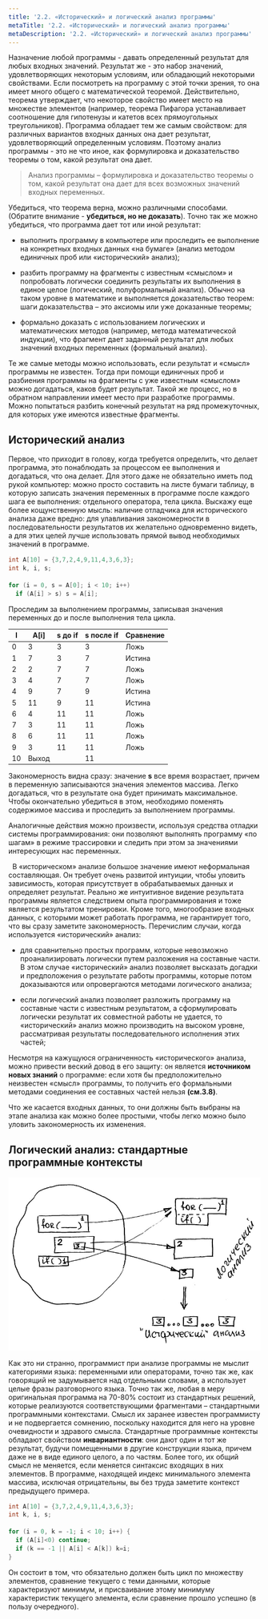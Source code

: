 ```yaml
---
title: '2.2. «Исторический» и логический анализ программы'
metaTitle: '2.2. «Исторический» и логический анализ программы'
metaDescription: '2.2. «Исторический» и логический анализ программы'
---
```


Назначение любой программы - давать определенный результат для любых входных значений. Результат же - это набор значений, удовлетворяющих некоторым условиям, или обладающий некоторыми свойствами. Если посмотреть на программу с этой точки зрения, то она имеет много общего с математической теоремой. Действительно, теорема утверждает, что некоторое свойство имеет место на  множестве элементов (например, теорема Пифагора устанавливает соотношение для гипотенузы и катетов всех прямоугольных треугольников). Программа обладает тем же самым свойством: для различных вариантов входных данных она дает результат, удовлетворяющий определенным условиям. Поэтому анализ программы - это не что иное, как формулировка и доказательство теоремы о том, какой результат она дает.

>Анализ программы – формулировка и доказательство теоремы о том, какой результат она дает для всех возможных значений входных переменных.

Убедиться, что теорема верна, можно различными способами. (Обратите внимание - **убедиться, но не доказать**). Точно так же можно убедиться, что программа дает тот или иной результат:

- выполнить программу в компьютере или проследить ее выполнение на конкретных входных данных «на бумаге» (анализ методом единичных проб или «исторический» анализ);

- разбить программу на фрагменты с известным «смыслом» и попробовать логически соединить результаты их выполнения в единое целое (логический, полуформальный анализ). Обычно на таком уровне в математике и выполняется доказательство теорем: шаги доказательства – это аксиомы или уже доказанные теоремы;

- формально доказать с использованием логических и математических методов (например, метода математической индукции), что фрагмент дает заданный результат для любых значений входных переменных (формальный анализ).

Те же самые методы можно использовать, если результат и «смысл» программы не известен. Тогда при помощи единичных проб и разбиения программы на фрагменты с уже известным «смыслом»  можно догадаться, каков будет результат. Такой же процесс, но в обратном направлении  имеет место при разработке программы. Можно попытаться разбить конечный результат на ряд промежуточных, для которых уже имеются известные фрагменты.

## Исторический анализ

Первое, что приходит в голову, когда требуется определить, что делает программа, это понаблюдать за процессом ее выполнения и догадаться, что она делает. Для этого даже не обязательно иметь под рукой компьютер: можно просто составить на листе бумаги таблицу, в которую записать значения переменных в программе после каждого шага ее выполнения: отдельного оператора, тела цикла. Выскажу еще более кощунственную мысль: наличие отладчика для исторического анализа даже вредно: для улавливания закономерности в последовательности результатов их желательно одновременно видеть, а для этих целей лучше использовать прямой вывод необходимых значений в программе.

```c
int A[10] = {3,7,2,4,9,11,4,3,6,3};
int k, i, s;

for (i = 0, s = A[0]; i < 10; i++)
  if (A[i] > s) s = A[i];
```

Проследим за выполнением программы, записывая значения переменных до и после выполнения тела цикла.

| I | A[i] | s до if | s после if | Сравнение |
|---|------|---------|------------|-----------| 
| 0 | 3    | 3       | 3          | Ложь      |
| 1 | 7    | 3       | 7          | Истина    |
| 2 | 2    | 7       | 7          | Ложь      |
| 3 | 4    | 7       | 7          | Ложь      |
| 4 | 9    | 7       | 9          | Истина    |
| 5 | 11   | 9       | 11         | Истина    |
| 6 | 4    | 11      | 11         | Ложь      |
| 7 | 3    | 11      | 11         | Ложь      |
| 8 | 6    | 11      | 11         | Ложь      |
| 9 | 3    | 11      | 11         | Ложь      |
| 10| Выход|         | 11         |           |

 

Закономерность видна сразу: значение **s** все время возрастает, причем в переменную записываются значения элементов массива. Легко догадаться, что в результате она будет принимать максимальное. Чтобы окончательно убедиться в этом, необходимо поменять содержимое массива и проследить за выполнением программы.

Аналогичные действия можно произвести, используя средства отладки системы программирования: они позволяют выполнять программу «по шагам» в режиме трассировки и следить при этом за значениями интересующих нас переменных.

&nbsp;<Icon name="YinAndYang"/> В «историческом» анализе большое значение имеют неформальная составляющая. Он требует очень развитой интуиции, чтобы уловить зависимость, которая присутствует в обрабатываемых данных и определяет результат. Реально же интуитивное видение результата программы является следствием опыта программирования и тоже является результатом тренировки. Кроме того, многообразие входных данных, с которыми может работать программа, не гарантирует того, что вы сразу заметите закономерность. Перечислим случаи, когда используется «исторический» анализ:

- для сравнительно простых программ, которые невозможно проанализировать логически путем разложения на составные части. В этом случае «исторический» анализ позволяет высказать догадки и предположения о результате работы программы, которые потом доказываются или опровергаются методами логического анализа;

- если логический анализ позволяет разложить программу на составные части с известным результатом, а сформулировать логически результат их совместной работы не удается, то «исторический» анализ можно производить на высоком уровне, рассматривая результаты последовательного исполнения этих частей;

Несмотря на кажущуюся ограниченность «исторического» анализа, можно привести веский довод в его защиту: он является **источником новых знаний** о программе: если хотя бы предположительно неизвестен «смысл» программы, то получить его формальными методами соединения ее составных частей нельзя **(см.3.8)**.

Что же касается входных данных, то они должны быть выбраны на этапе анализа как можно более простыми, чтобы легко можно было уловить закономерность их изменения.

## Логический анализ: cтандартные программные контексты

![](./assets/022-01.jpg)

Как это ни странно, программист при анализе программы не мыслит категориями языка: переменными или операторами, точно так же, как говорящий не задумывается над отдельными словами, а использует целые фразы разговорного языка. Точно так же, любая в меру оригинальная программа на 70-80% состоит из стандартных решений, которые реализуются соответствующими   фрагментами – стандартными программными контекстами. Смысл их заранее известен программисту и не подвергается сомнению, поскольку находится для него на уровне очевидности и здравого смысла. Стандартные программные контексты обладают свойством **инвариантности**: они дают один и тот же результат, будучи помещенными в другие конструкции языка, причем даже не в виде единого целого, а по частям. Более того, их общий смысл не  меняется, если меняется синтаксис входящих в них элементов. В программе, находящей индекс минимального элемента массива, исключая отрицательны, вы без труда заметите контекст предыдущего примера.

```c
int A[10] = {3,7,2,4,9,11,4,3,6,3};
int k, i, s;

for (i = 0, k = -1; i < 10; i++) { 
  if (A[i]<0) continue;
  if (k == -1 || A[i] < A[k]) k=i;
}
```

Он состоит в том, что обязательно должен быть цикл по множеству элементов, сравнение текущего с теми данными, которые характеризуют минимум, и присваивание этому минимуму характеристик текущего элемента, если сравнение прошло успешно (в пользу очередного).

 
